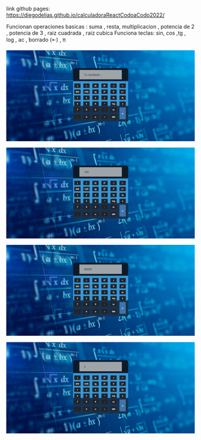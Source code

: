 link github pages: https://diegodelias.github.io/calculadoraReactCodoaCodo2022/

Funcionan operaciones basicas : suma , resta, multiplicacion , potencia de 2 , potencia de 3 , raiz cuadrada , raiz cubica
Funciona teclas: sin, cos ,tg , log , ac , borrado (🠠)  , π


![](src/assets/fotosRepo/uno.jpg)

![](src/assets/fotosRepo/dos.jpg)

![](src/assets/fotosRepo/tres.jpg)

![](src/assets/fotosRepo/cuatro.jpg)
